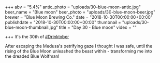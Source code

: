 +++
abv = "5.4%"
antic_photo = "uploads/30-blue-moon-antic.jpg"
beer_name = "Blue moon"
beer_photo = "uploads/30-blue-moon-beer.jpg"
brewer = "Blue Moon Brewing Co."
date = "2018-10-30T00:00:00+00:00"
publishdate = "2018-10-30T00:00:00+00:00"
thumbnail = "uploads/30-blue-moon-thumbnail.jpg"
title = "Day 30 - Blue moon"
video = ""

+++
It's the 30th of [#Drinktober](https://www.facebook.com/hashtag/drinktober?source=feed_text&epa=HASHTAG)

After escaping the Medusa's petrifying gaze I thought I was safe, until the rising of the Blue Moon unleashed the beast within - transforming me into the dreaded Blue Wolfman!
